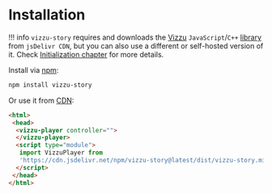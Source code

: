 # Installation

!!! info
    `vizzu-story` requires and downloads the
    [Vizzu](https://github.com/vizzuhq/vizzu-lib) `JavaScript`/`C++`
    [library](https://www.jsdelivr.com/package/npm/vizzu) from `jsDelivr CDN`,
    but you can also use a different or self-hosted version of it. Check
    [Initialization chapter](./tutorial/initialization.md) for more details.

Install via [npm](https://www.npmjs.com/package/vizzu-story):

```sh
npm install vizzu-story
```

Or use it from [CDN](https://www.jsdelivr.com/package/npm/vizzu-story):

```html
<html>
 <head>
  <vizzu-player controller="">
  </vizzu-player>
  <script type="module">
   import VizzuPlayer from 
   'https://cdn.jsdelivr.net/npm/vizzu-story@latest/dist/vizzu-story.min.js';
  </script>
 </head>
</html>

```
